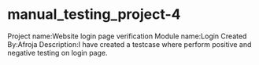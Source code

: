 # manual_testing_project-4
Project name:Website login page verification
Module name:Login
Created By:Afroja
Description:I have created a testcase where perform positive and negative testing on login page.
